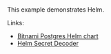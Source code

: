 
<br>

This example demonstrates Helm.

Links:
- [Bitnami Postgres Helm chart](https://artifacthub.io/packages/helm/bitnami/postgresql)
- [Helm Secret Decoder](https://helm-decode.jojo.hk)
